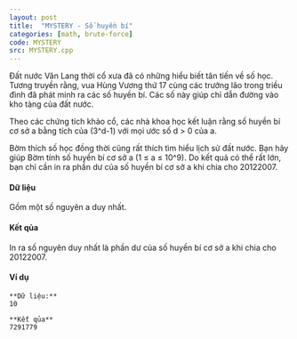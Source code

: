 ```yaml
---
layout: post
title:  "MYSTERY - Số huyền bí"
categories: [math, brute-force]
code: MYSTERY
src: MYSTERY.cpp
---
```




Đất nước Văn Lang thời cổ xưa đã có những hiểu biết tân tiến về số học. Tương truyền rằng, vua Hùng Vương thứ 17 cùng các trưởng lão trong triều đình đã phát minh ra các số huyền bí. Các số này giúp chỉ dẫn đường vào kho tàng của đất nước.

Theo các chứng tích khảo cổ, các nhà khoa học kết luận rằng số huyền bí cơ sở a bằng tích của (3^d\-1) với mọi ước số d > 0 của a.

Bờm thích số học đồng thời cũng rất thích tìm hiểu lịch sử đất nước. Bạn hãy giúp Bờm tính số huyền bí cơ sở a (1 ≤ a ≤ 10^9). Do kết quả có thể rất lớn, bạn chỉ cần in ra phần dư của số huyền bí cơ sở a khi chia cho 20122007.

#### Dữ liệu

Gồm một số nguyên a duy nhất.

#### Kết qủa

In ra số nguyên duy nhất là phần dư của số huyền bí cơ sở a khi chia cho 20122007.

#### Ví dụ

```
**Dữ liệu:**
10

**Kết qủa**
7291779

```

<!--more-->

